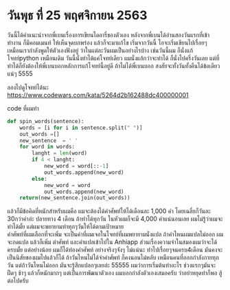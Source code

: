 # วันพุธ ที่ 25 พฤศจิกายน 2563
วันนี้ได้คำแนะนำจากพี่เบนเรื่องการเขียนไดอารี่ของตัวเอง หลังจากพี่เบนได้อ่านสองวันแรกที่เข้าทำงาน ก็มีคอมเมนท์ ให้เห็นจุดบกพร่อง แล้วก็จะมาแก้ไข เริ่มจากวันนี้ โอจะเริ่มเขียนไปเรื่อยๆ เหมือนเรากำลังพูดให้ตัวเองฟังอยู่ ว่าในแต่ละวันผมเป็นอย่างไรบ้าง 
เช่นวันนี้ผม ก็นั่งแก้โจทย์python เหมือนเดิม
วันนี้นั่งทำได้แค่โจทย์เดียว ผมนั่งแก้กว่าจะทำได้ ก็นั่งไปครึ่งวันเลย แต่ที่ทำได้ก็ยังต้องให้พี่เบนบอกหลักการแก้โจทย์นี้อยู่ดี
ถ้าไม่ได้พี่เบนบอก สงสัยจะทั้งวันทั้งคืนได้ข้อเดียวแน่ๆ 5555 

ลองไปดูโจทย์ได้นะ https://www.codewars.com/kata/5264d2b162488dc400000001

code ที่ผมทำ
```python
def spin_words(sentence):
    words = [i for i in sentence.split(" ")]
    out_words =[]
    new_sentence  = ' '
    for word in words:
        langht = len(word) 
        if 4 < langht:
            new_word = word[::-1]
            out_words.append(new_word)
        else:
            new_word = word
            out_words.append(new_word)
    return(new_sentence.join(out_words))
```

แล้วก็มีข้อคิดที่หนักสำหรับผมคือ ผมจะต้องได้คำศัพท์ให้ได้เดือนละ 1,000 คำ โดยเฉลี่ยก็วันละ 30กว่าคำอ่ะ ปลายทาง 4 เดือน ถ้าทำได้ทุกวัน ในหัวผมก็จะมี 4,000 คำแน่นอนเลย
ผมไม่รู้ว่าผมจะทำได้มั้ย แต่ผมจะพยายามทำทุกๆวันให้ได้ตามเป้าหมาย  
คำศัพท์ที่ผมเลือกที่จะเพิ่ม จะเป็นคำที่ผมเจอในโจทย์ที่ผมพยายามนั่งแปล ถ้าคำไหนผมแปลไม่ออก ผมจะกดแปล แล้วก็เพิ่ม ตำศัพท์ และคำแปลเข้าไปใน Anhiapp 
ส่วนเรื่องความจำในสมองผมว่าจะได้ครบมั้ย แต่อย่างน้อย ผมก็ได้ท่องคำศัพท์ อย่างจริงๆจังๆ ไม่แน่นะ ทำไปเรื่อยๆจนครบ4เดือน มันคงจะเป็นนิสัยของผมไปแล้วก็ได้ ถ้าวันไหนไม่ได้จำคำศัพท์ ก็คงนอนไม่หลับ เหมือนคนที่ออกกำลังกายทุกวัน แต่ถ้าวันไหนไม่ออก มันจะรู้สึกแปลกๆเลยล่ะ 55555 
ผมว่าการเริ่มต้นทำอะไร ช่วงแรกๆมันจะฝืดๆ ช้าๆ แล้วก็หนักมากๆ แต่เป็นการพัฒนาตัวเอง ผมบอกกำลังตัวเองเสมอครับ ว่าอย่าหยุดทำก็พอ สู้ต่อไปครับ 